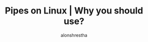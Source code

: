 ---
title:  Pipes on Linux | Why you should use?
layout: post
author: alonshrestha
categories:
- Linux
- Pipes
- Use
- Important
image: null
featured: 
---
